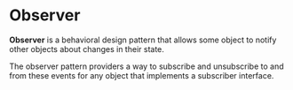 # Observer

**Observer** is a behavioral design pattern that allows some object to notify other objects about changes in their state.

The observer pattern providers a way to subscribe and unsubscribe to and from these events for any object that implements a subscriber interface.  